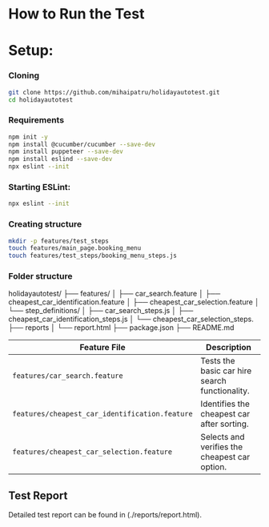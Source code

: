 # How to Run the Test

# Setup:
### Cloning
```bash
git clone https://github.com/mihaipatru/holidayautotest.git
cd holidayautotest
```
### Requirements
```bash
npm init -y
npm install @cucumber/cucumber --save-dev
npm install puppeteer --save-dev
npm install eslind --save-dev
npx eslint --init
```
### Starting ESLint:
```bash
npx eslint --init
```

### Creating structure
```bash
mkdir -p features/test_steps
touch features/main_page.booking_menu
touch features/test_steps/booking_menu_steps.js
```

### Folder structure
holidayautotest/
├── features/
│   ├── car_search.feature
│   ├── cheapest_car_identification.feature
│   ├── cheapest_car_selection.feature
│   └── step_definitions/
│       ├── car_search_steps.js
│       ├── cheapest_car_identification_steps.js
│       └── cheapest_car_selection_steps.
├── reports
│		└── report.html
├── package.json
├── README.md

| Feature File                                   | Description                                    |
| ---------------------------------------------- | ---------------------------------------------- |
| `features/car_search.feature`                  | Tests the basic car hire search functionality. |
| `features/cheapest_car_identification.feature` | Identifies the cheapest car after sorting.     |
| `features/cheapest_car_selection.feature`      | Selects and verifies the cheapest car option.  |


## Test Report
Detailed test report can be found in (./reports/report.html).


